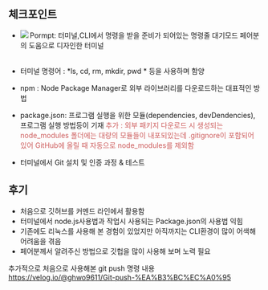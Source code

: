 ## 체크포인트
- Pormpt: 터미널,CLI에서 명령을 받을 준비가 되어있는 명령줄 대기모드
<img src = "https://velog.velcdn.com/images/ghwo9611/post/a669f110-de56-479a-a099-4f3bae1c534a/image.png" align ="left"></img>페어분의 도움으로 디자인한 터미널<br/><br/>

- 터미널 명령어  :  *ls, cd, rm, mkdir, pwd * 등을 사용하며 함양
- npm : Node Package Manager로  외부 라이브러리를 다운로드하는 대표적인 방법
- package.json: 프로그램 실행을 위한 모듈(dependencies, devDendencies), 프로그램 실행 방법등이 기재
<span style="color:indianred">추가 : 외부 패키지 다운로드 시 생성되는 node_modules 폴더에는 대량의 모듈들이 내포되있는데 .gitignore이 포함되어 있어 GitHub에 올릴 때 자동으로 node_modules를 제외함</span>
- 터미널에서 Git 설치 및 인증 과정 & 테스트
## 후기
- 처음으로 깃허브를 커멘드 라인에서 활용함
- 터미널에서 node.js사용법과 작업시 사용되는 Package.json의 사용법 익힘
- 기존에도 리눅스를 사용해 본 경험이 있었지만 아직까지는 CLI환경이 많이 어색해 어려움을 겪음
- 페어분께서 알려주신 방법으로 깃헙을 많이 사용해 보며 노력 필요


추가적으로 처음으로 사용해본 git push 명령 내용
https://velog.io/@ghwo9611/Git-push-%EA%B3%BC%EC%A0%95